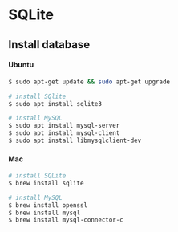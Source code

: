 # SQLite

## Install database

#### Ubuntu

```bash
$ sudo apt-get update && sudo apt-get upgrade

# install SQlite
$ sudo apt install sqlite3

# install MySQL
$ sudo apt install mysql-server
$ sudo apt install mysql-client
$ sudo apt install libmysqlclient-dev
```

#### Mac

```bash
# install SQLite
$ brew install sqlite

# install MySQL
$ brew install openssl
$ brew install mysql
$ brew install mysql-connector-c
```
